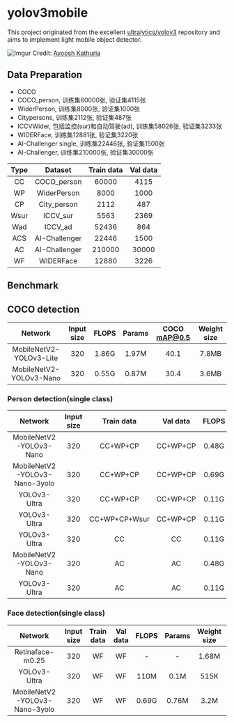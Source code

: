 # yolov3mobile

This project originated from the excellent [ultralytics/yolov3](https://github.com/ultralytics/yolov3) repository and aims to implement light mobile object detector.

![Imgur](https://raw.githubusercontent.com/sthanhng/yoloface/master/assets/yolo-architecture.png)
Credit: [Ayoosh Kathuria](https://towardsdatascience.com/yolo-v3-object-detection-53fb7d3bfe6b)

## Data Preparation

- COCO
- COCO_person, 训练集60000张, 验证集4115张
- WiderPerson, 训练集8000张, 验证集1000张
- Citypersons, 训练集2112张, 验证集487张
- ICCVWider, 包括监控(sur)和自动驾驶(ad), 训练集58026张, 验证集3233张
- WIDERFace, 训练集12881张, 验证集3220张
- AI-Challenger single, 训练集22446张, 验证集1500张
- AI-Challenger, 训练集210000张, 验证集30000张

| Type | Dataset | Train data | Val data |
|:---:|:---:|:---:|:---:|
| CC | COCO_person | 60000 | 4115 |
| WP | WiderPerson | 8000  | 1000 |
| CP | City_person | 2112 | 487 |
| Wsur | ICCV_sur | 5563 | 2369 |
| Wad | ICCV_ad | 52436 | 864 |
| ACS | AI-Challenger | 22446 | 1500 |
| AC | AI-Challenger | 210000 | 30000 |
| WF | WIDERFace | 12880 | 3226 |

## Benchmark

## COCO detection

| Network | Input size | FLOPS | Params | COCO mAP@0.5 | Weight size |
|:---:|:---:|:---:|:---:|:---:|:---:|
| MobileNetV2-YOLOv3-Lite | 320 | 1.86G | 1.97M | 40.1 | 7.8MB |
| MobileNetV2-YOLOv3-Nano | 320 | 0.55G | 0.87M | 30.4 | 3.6MB |

### Person detection(single class)

| Network | Input size | Train data | Val data | FLOPS | Params | mAP@0.5 | Weight size |
|:---:|:---:|:---:|:---:|:---:|:---:|:---:|:---:|
| MobileNetV2-YOLOv3-Nano | 320 | CC+WP+CP | CC+WP+CP | 0.48G | 0.71M | 50.3 | 2.9M |
| MobileNetV2-YOLOv3-Nano-3yolo | 320 | CC+WP+CP | CC+WP+CP | 0.69G | 0.76M | 56.3 | 3.2M |
| YOLOv3-Ultra | 320 | CC+WP+CP | CC+WP+CP | 0.11G | 0.1M | 46.1 |515K |
| YOLOv3-Ultra | 320 | CC+WP+CP+Wsur | CC+WP+CP | 0.11G | 0.1M | 45.4 |515K |
| YOLOv3-Ultra | 320 | CC | CC | 0.11G | 0.1M | 48.1 |515K |
| MobileNetV2-YOLOv3-Nano | 320 | AC | AC | 0.48G | 0.71M | 57.0 | 2.9M |
| YOLOv3-Ultra | 320 | AC | AC | 0.11G | 0.1M | 44.5 | 515K |

### Face detection(single class)

| Network | Input size | Train data | Val data | FLOPS | Params | Weight size | mAP@0.5 | Weight size | Easy | Medium | Hard |
|:---:|:---:|:---:|:---:|:---:|:---:|:---:|:---:|:---:|:---:|:---:|:---:|
| Retinaface-m0.25 | 320 | WF | WF | - | - | 1.68M | - | 1.68M | 74.5 | 55.3 | 23.2 |
| YOLOv3-Ultra | 320 | WF | WF | 110M | 0.1M | 515K | 35.8 | 516K | 75.507 | 71.034 | 43.083 |
| MobileNetV2-YOLOv3-Nano-3yolo | 320 | WF | WF | 0.69G | 0.76M | 3.2M | 39.2 | 3.2M | 83.464 | 79.303 | 47.205 |
